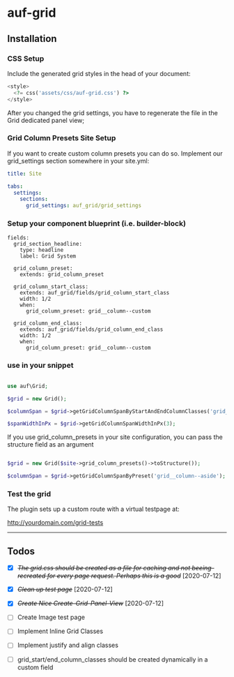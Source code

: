# auf-grid

## Installation

### CSS Setup

Include the generated grid styles in the head of your document:

```php
<style>
  <?= css('assets/css/auf-grid.css') ?>
</style>
```
After you changed the grid settings, you have to regenerate the file in the Grid dedicated panel view;

### Grid Column Presets Site Setup

If you want to create custom column presets you can do so.
Implement our grid_settings section somewhere in your site.yml:

```site.yml
title: Site

tabs:
  settings:
    sections:
      grid_settings: auf_grid/grid_settings
```

### Setup your component blueprint (i.e. builder-block)

```
fields:
  grid_section_headline:
    type: headline
    label: Grid System
  
  grid_column_preset:
    extends: grid_column_preset

  grid_column_start_class:
    extends: auf_grid/fields/grid_column_start_class
    width: 1/2
    when:
      grid_column_preset: grid__column--custom
  
  grid_column_end_class:
    extends: auf_grid/fields/grid_column_end_class
    width: 1/2
    when:
      grid_column_preset: grid__column--custom
```

### use in your snippet

```php

use auf\Grid;

$grid = new Grid();

$columnSpan = $grid->getGridColumnSpanByStartAndEndColumnClasses('grid__column--start-1', 'grid__column--end-3');

$spanWidthInPx = $grid->getGridColumnSpanWidthInPx(3);
```

If you use grid_column_presets in your site configuration, you can pass the structure field as an argument

```php

$grid = new Grid($site->grid_column_presets()->toStructure());

$columnSpan = $grid->getGridColumnSpanByPreset('grid__column--aside');

```

### Test the grid

The plugin sets up a custom route with a virtual testpage at:

http://yourdomain.com/grid-tests


- - - - - - - - - - - - - - - - - - - - - - - - - - - - - - - - - - - - - - - - - - - 

## Todos

* [X] ~~*The grid.css should be created as a file for caching and not beeing-recreated for every page request. Perhaps this is a good*~~ [2020-07-12] 

* [X] ~~*Clean up test page*~~ [2020-07-12]

* [X] ~~*Create Nice Create-Grid-Panel-View*~~ [2020-07-12]

* [ ] Create Image test page

* [ ] Implement Inline Grid Classes

* [ ] Implement justify and align classes


* [ ] grid_start/end_column_classes should be created dynamically in a custom field